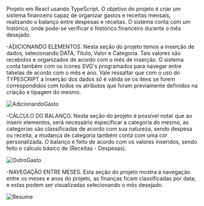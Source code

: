 Projeto em React usando TypeScript.
O objetivo do projeto é criar um sistema financeiro capaz de organizar gastos e receitas mensais, realizando o balanço entre despesas e receitas. O sistema conta com um histórico, onde pode-se verificar o histórico financeiro durante o mês desejado.

-ADICIONANDO ELEMENTOS.
Nesta seção do projeto temos a inserção de dados, selecionando DATA, Título, Valor e Categoria. Tais valores são recebidos e organizados de acordo com o mês de inserção.
O sistema conta também com os ícones SVG's programados para navegar entre tabelas de acordo com o mês e ano. Vale ressaltar que com o uso do TYPESCRIPT a inserção dos dados só é válida se os itens se forem correspondidos com todos os atributos que foram previamente definidos na criação e tipagem do mesmo.

![AdicionandoGasto](https://user-images.githubusercontent.com/33107296/222737815-e42c7147-e807-4caa-92ea-93737a89ec83.gif)

-CÁLCULO DO BALANÇO.
Nesta seção do projeto é possível notar que ao inserir elementos, será necessário especificar a categoria do mesmo, as categorias são classificadas de acordo com sua natureza, sendo despesa ou receita, a mudança de categoria também conta com uma cor personalizada. O balanço é feito de acordo com os valores inseridos, sendo feito o cálculo básico de (Receitas - Despesas).

![OutroGasto](https://user-images.githubusercontent.com/33107296/222737825-70876c31-dd5f-43df-8969-dd58ac0d3734.gif)

-NAVEGAÇÃO ENTRE MESES.
Esta seção do projeto mostra a navegação entre os meses e anos do projeto, as finanças ficam classificadas por data, e estas podem ser visualizadas selecionando o mês desejado.

![Resume](https://user-images.githubusercontent.com/33107296/222737783-01b208c9-0f1e-45db-a0b2-c414bf790926.gif)




